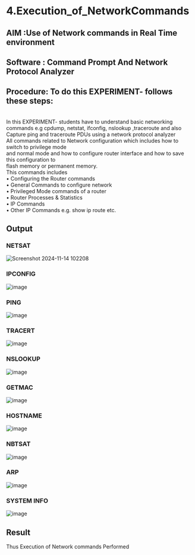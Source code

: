 # 4.Execution_of_NetworkCommands
## AIM :Use of Network commands in Real Time environment
## Software : Command Prompt And Network Protocol Analyzer
## Procedure: To do this EXPERIMENT- follows these steps:
<BR>
In this EXPERIMENT- students have to understand basic networking commands e.g cpdump, netstat, ifconfig, nslookup ,traceroute and also Capture ping and traceroute PDUs using a network protocol analyzer 
<BR>
All commands related to Network configuration which includes how to switch to privilege mode
<BR>
and normal mode and how to configure router interface and how to save this configuration to
<BR>
flash memory or permanent memory.
<BR>
This commands includes
<BR>
• Configuring the Router commands
<BR>
• General Commands to configure network
<BR>
• Privileged Mode commands of a router 
<BR>
• Router Processes & Statistics
<BR>
• IP Commands
<BR>
• Other IP Commands e.g. show ip route etc.
<BR>

## Output

### NETSAT

![Screenshot 2024-11-14 102208](https://github.com/user-attachments/assets/9aab7462-cd6f-4f4e-bfdd-9c168f991585)

### IPCONFIG

![image](https://github.com/user-attachments/assets/3e96a527-d8b4-427b-a846-87bc9d1ac2a8)

### PING

![image](https://github.com/user-attachments/assets/05f61aee-66d6-4fbf-971c-3f66c19de79e)

### TRACERT

![image](https://github.com/user-attachments/assets/e48d293e-bca8-45a8-a86d-05c83ad8145d)

### NSLOOKUP

![image](https://github.com/user-attachments/assets/92b42480-e493-41b6-b21d-44e63a7d0b05)

### GETMAC

![image](https://github.com/user-attachments/assets/54b2b0a9-7207-483f-964e-3a3369059d77)

### HOSTNAME

![image](https://github.com/user-attachments/assets/b9e41ba7-f31d-4b03-b3bd-a30d05535f22)

### NBTSAT

![image](https://github.com/user-attachments/assets/4ea65882-db6d-4ea1-a204-cace5c968021)

### ARP

![image](https://github.com/user-attachments/assets/1b260012-5f76-420c-b0cf-a45ce9464a37)

### SYSTEM INFO

![image](https://github.com/user-attachments/assets/a832d9c9-96df-4ce1-b68f-24edc3eacda3)


## Result
Thus Execution of Network commands Performed 
